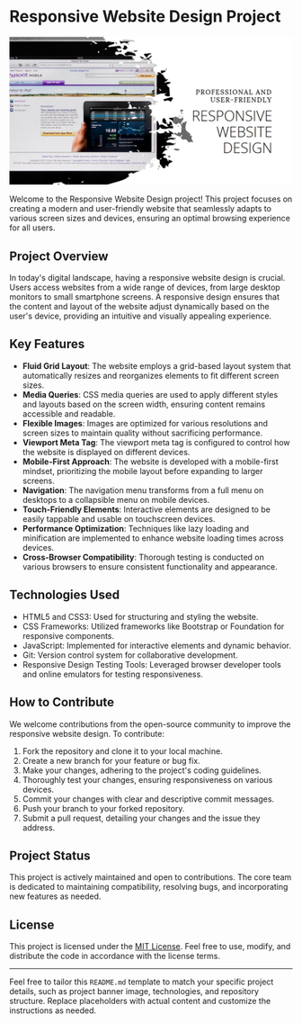 # Responsive Website Design Project

![Responsive Website Design](https://github.com/IshanMadhawa96/Responsive-Website-Designs/blob/main/Project-01-CocaCola/Responsive.jpg)

Welcome to the Responsive Website Design project! This project focuses on creating a modern and user-friendly website that seamlessly adapts to various screen sizes and devices, ensuring an optimal browsing experience for all users.

## Project Overview

In today's digital landscape, having a responsive website design is crucial. Users access websites from a wide range of devices, from large desktop monitors to small smartphone screens. A responsive design ensures that the content and layout of the website adjust dynamically based on the user's device, providing an intuitive and visually appealing experience.

## Key Features

- **Fluid Grid Layout**: The website employs a grid-based layout system that automatically resizes and reorganizes elements to fit different screen sizes.
- **Media Queries**: CSS media queries are used to apply different styles and layouts based on the screen width, ensuring content remains accessible and readable.
- **Flexible Images**: Images are optimized for various resolutions and screen sizes to maintain quality without sacrificing performance.
- **Viewport Meta Tag**: The viewport meta tag is configured to control how the website is displayed on different devices.
- **Mobile-First Approach**: The website is developed with a mobile-first mindset, prioritizing the mobile layout before expanding to larger screens.
- **Navigation**: The navigation menu transforms from a full menu on desktops to a collapsible menu on mobile devices.
- **Touch-Friendly Elements**: Interactive elements are designed to be easily tappable and usable on touchscreen devices.
- **Performance Optimization**: Techniques like lazy loading and minification are implemented to enhance website loading times across devices.
- **Cross-Browser Compatibility**: Thorough testing is conducted on various browsers to ensure consistent functionality and appearance.

## Technologies Used

- HTML5 and CSS3: Used for structuring and styling the website.
- CSS Frameworks: Utilized frameworks like Bootstrap or Foundation for responsive components.
- JavaScript: Implemented for interactive elements and dynamic behavior.
- Git: Version control system for collaborative development.
- Responsive Design Testing Tools: Leveraged browser developer tools and online emulators for testing responsiveness.

## How to Contribute

We welcome contributions from the open-source community to improve the responsive website design. To contribute:

1. Fork the repository and clone it to your local machine.
2. Create a new branch for your feature or bug fix.
3. Make your changes, adhering to the project's coding guidelines.
4. Thoroughly test your changes, ensuring responsiveness on various devices.
5. Commit your changes with clear and descriptive commit messages.
6. Push your branch to your forked repository.
7. Submit a pull request, detailing your changes and the issue they address.

## Project Status

This project is actively maintained and open to contributions. The core team is dedicated to maintaining compatibility, resolving bugs, and incorporating new features as needed.

## License

This project is licensed under the [MIT License](LICENSE). Feel free to use, modify, and distribute the code in accordance with the license terms.

---

Feel free to tailor this `README.md` template to match your specific project details, such as project banner image, technologies, and repository structure. Replace placeholders with actual content and customize the instructions as needed.
